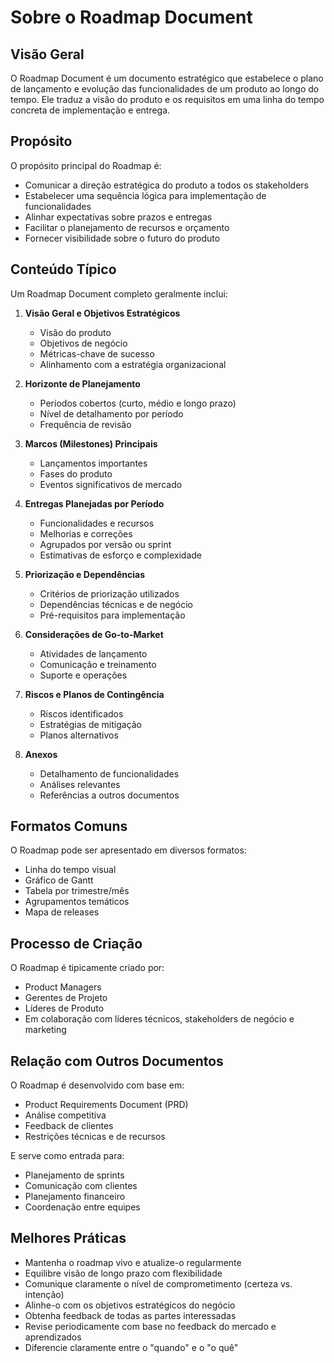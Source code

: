 # Sobre o Roadmap Document

## Visão Geral

O Roadmap Document é um documento estratégico que estabelece o plano de lançamento e evolução das funcionalidades de um produto ao longo do tempo. Ele traduz a visão do produto e os requisitos em uma linha do tempo concreta de implementação e entrega.

## Propósito

O propósito principal do Roadmap é:

- Comunicar a direção estratégica do produto a todos os stakeholders
- Estabelecer uma sequência lógica para implementação de funcionalidades
- Alinhar expectativas sobre prazos e entregas
- Facilitar o planejamento de recursos e orçamento
- Fornecer visibilidade sobre o futuro do produto

## Conteúdo Típico

Um Roadmap Document completo geralmente inclui:

1. **Visão Geral e Objetivos Estratégicos**

   - Visão do produto
   - Objetivos de negócio
   - Métricas-chave de sucesso
   - Alinhamento com a estratégia organizacional

2. **Horizonte de Planejamento**

   - Períodos cobertos (curto, médio e longo prazo)
   - Nível de detalhamento por período
   - Frequência de revisão

3. **Marcos (Milestones) Principais**

   - Lançamentos importantes
   - Fases do produto
   - Eventos significativos de mercado

4. **Entregas Planejadas por Período**

   - Funcionalidades e recursos
   - Melhorias e correções
   - Agrupados por versão ou sprint
   - Estimativas de esforço e complexidade

5. **Priorização e Dependências**

   - Critérios de priorização utilizados
   - Dependências técnicas e de negócio
   - Pré-requisitos para implementação

6. **Considerações de Go-to-Market**

   - Atividades de lançamento
   - Comunicação e treinamento
   - Suporte e operações

7. **Riscos e Planos de Contingência**

   - Riscos identificados
   - Estratégias de mitigação
   - Planos alternativos

8. **Anexos**
   - Detalhamento de funcionalidades
   - Análises relevantes
   - Referências a outros documentos

## Formatos Comuns

O Roadmap pode ser apresentado em diversos formatos:

- Linha do tempo visual
- Gráfico de Gantt
- Tabela por trimestre/mês
- Agrupamentos temáticos
- Mapa de releases

## Processo de Criação

O Roadmap é tipicamente criado por:

- Product Managers
- Gerentes de Projeto
- Líderes de Produto
- Em colaboração com líderes técnicos, stakeholders de negócio e marketing

## Relação com Outros Documentos

O Roadmap é desenvolvido com base em:

- Product Requirements Document (PRD)
- Análise competitiva
- Feedback de clientes
- Restrições técnicas e de recursos

E serve como entrada para:

- Planejamento de sprints
- Comunicação com clientes
- Planejamento financeiro
- Coordenação entre equipes

## Melhores Práticas

- Mantenha o roadmap vivo e atualize-o regularmente
- Equilibre visão de longo prazo com flexibilidade
- Comunique claramente o nível de comprometimento (certeza vs. intenção)
- Alinhe-o com os objetivos estratégicos do negócio
- Obtenha feedback de todas as partes interessadas
- Revise periodicamente com base no feedback do mercado e aprendizados
- Diferencie claramente entre o "quando" e o "o quê"
